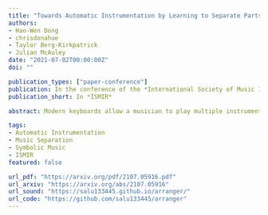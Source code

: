 ```yaml
---
title: "Towards Automatic Instrumentation by Learning to Separate Parts in Symbolic Multitrack Music"
authors:
- Hao-Wen Dong
- chrisdonahue
- Taylor Berg-Kirkpatrick
- Julian McAuley
date: "2021-07-02T00:00:00Z"
doi: ""

publication_types: ["paper-conference"]
publication: In the conference of the *International Society of Music Information Retrieval*
publication_short: In *ISMIR*

abstract: Modern keyboards allow a musician to play multiple instruments at the same time by assigning zones -- fixed pitch ranges of the keyboard -- to different instruments. In this paper, we aim to further extend this idea and examine the feasibility of automatic instrumentation -- dynamically assigning instruments to notes in solo music during performance. In addition to the online, real-time-capable setting for performative use cases, automatic instrumentation can also find applications in assistive composing tools in an offline setting. Due to the lack of paired data of original solo music and their full arrangements, we approach automatic instrumentation by learning to separate parts (e.g., voices, instruments and tracks) from their mixture in symbolic multitrack music, assuming that the mixture is to be played on a keyboard. We frame the task of part separation as a sequential multi-class classification problem and adopt machine learning to map sequences of notes into sequences of part labels. To examine the effectiveness of our proposed models, we conduct a comprehensive empirical evaluation over four diverse datasets of different genres and ensembles -- Bach chorales, string quartets, game music and pop music. Our experiments show that the proposed models outperform various baselines. We also demonstrate the potential for our proposed models to produce alternative convincing instrumentations for an existing arrangement by separating its mixture into parts.

tags:
- Automatic Instrumentation
- Music Separation
- Symbolic Music
- ISMIR
featured: false

url_pdf: "https://arxiv.org/pdf/2107.05916.pdf"
url_arxiv: "https://arxiv.org/abs/2107.05916"
url_sound: "https://salu133445.github.io/arranger/"
url_code: "https://github.com/salu133445/arranger"
---
```

